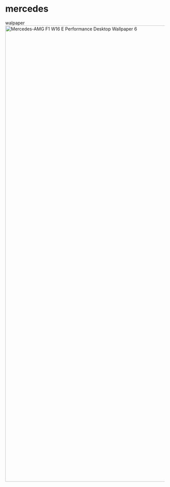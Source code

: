 # mercedes
walpaper
<img width="2560" height="1440" alt="Mercedes-AMG F1 W16 E Performance Desktop Wallpaper 6" src="https://github.com/user-attachments/assets/c3e02f30-2a63-4e5c-a0d8-f05f520720ee" />
